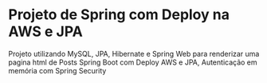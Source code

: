 # Projeto de Spring com Deploy na AWS e JPA
Projeto utilizando MySQL, JPA, Hibernate e Spring Web para renderizar uma pagina html de Posts
Spring Boot com Deploy AWS e JPA, Autenticação em memória com Spring Security
